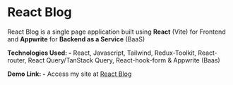 # React Blog

React Blog is a single page application built using **React** (Vite) for Frontend
and **Appwrite** for **Backend as a Service** (BaaS)

**Technologies Used: -** React, Javascript, Tailwind, Redux-Toolkit, React-router, React Query/TanStack Query, React-hook-form & Appwrite (Baas)

**Demo Link: -** Access my site at [React Blog](https://react-blog-beige.vercel.app/)
